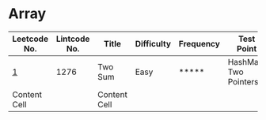 # Array

| Leetcode No.  | Lintcode No.  | Title        | Difficulty  | Frequency        | Test Point |
| ------------- | ------------- | ------------- | ------------- | ------------- |------------- |
| [1](./Details/TwoSum.md)| 1276 | Two Sum | Easy | ***** | HashMap, Two Pointers|
| Content Cell  |              | Content Cell  |


